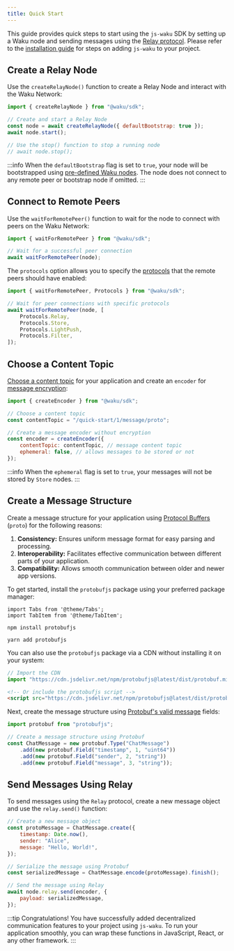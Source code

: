 ```yaml
---
title: Quick Start
---
```


This guide provides quick steps to start using the `js-waku` SDK by setting up a Waku node and sending messages using the [Relay protocol](/overview/concepts/protocols#relay). Please refer to the [installation guide](/guides/js-waku/#installation) for steps on adding `js-waku` to your project.

## Create a Relay Node

Use the `createRelayNode()` function to create a Relay Node and interact with the Waku Network:

```js
import { createRelayNode } from "@waku/sdk";

// Create and start a Relay Node
const node = await createRelayNode({ defaultBootstrap: true });
await node.start();

// Use the stop() function to stop a running node
// await node.stop();
```

:::info
When the `defaultBootstrap` flag is set to `true`, your node will be bootstrapped using [pre-defined Waku nodes](/overview/concepts/static-peers). The node does not connect to any remote peer or bootstrap node if omitted.
:::

## Connect to Remote Peers

Use the `waitForRemotePeer()` function to wait for the node to connect with peers on the Waku Network:

```js
import { waitForRemotePeer } from "@waku/sdk";

// Wait for a successful peer connection
await waitForRemotePeer(node);
```

The `protocols` option allows you to specify the [protocols](/overview/concepts/protocols) that the remote peers should have enabled:

```js
import { waitForRemotePeer, Protocols } from "@waku/sdk";

// Wait for peer connections with specific protocols
await waitForRemotePeer(node, [
	Protocols.Relay,
	Protocols.Store,
	Protocols.LightPush,
	Protocols.Filter,
]);
```

## Choose a Content Topic

[Choose a content topic](/overview/concepts/content-topics) for your application and create an `encoder` for [message encryption](https://rfc.vac.dev/spec/26/):

```js
import { createEncoder } from "@waku/sdk";

// Choose a content topic
const contentTopic = "/quick-start/1/message/proto";

// Create a message encoder without encryption
const encoder = createEncoder({
	contentTopic: contentTopic, // message content topic
	ephemeral: false, // allows messages to be stored or not
});
```

:::info
When the `ephemeral` flag is set to `true`, your messages will not be stored by `Store` nodes.
:::

## Create a Message Structure

Create a message structure for your application using [Protocol Buffers](https://protobuf.dev/) (`proto`) for the following reasons:

1. **Consistency:** Ensures uniform message format for easy parsing and processing.
2. **Interoperability:** Facilitates effective communication between different parts of your application.
3. **Compatibility:** Allows smooth communication between older and newer app versions.

To get started, install the `protobufjs` package using your preferred package manager:

```mdx-code-block
import Tabs from '@theme/Tabs';
import TabItem from '@theme/TabItem';
```

<Tabs>
<TabItem value="npm" label="npm">

```shell
npm install protobufjs
```

</TabItem>
<TabItem value="yarn" label="Yarn">

```shell
yarn add protobufjs
```

</TabItem>
</Tabs>

You can also use the `protobufjs` package via a CDN without installing it on your system:

```js
// Import the CDN
import "https://cdn.jsdelivr.net/npm/protobufjs@latest/dist/protobuf.min.js";
```

```html
<!-- Or include the protobufjs script -->
<script src="https://cdn.jsdelivr.net/npm/protobufjs@latest/dist/protobuf.min.js"></script>
```

Next, create the message structure using [Protobuf's valid message](https://github.com/protobufjs/protobuf.js#usage) fields:

```js
import protobuf from "protobufjs";

// Create a message structure using Protobuf
const ChatMessage = new protobuf.Type("ChatMessage")
	.add(new protobuf.Field("timestamp", 1, "uint64"))
	.add(new protobuf.Field("sender", 2, "string"))
	.add(new protobuf.Field("message", 3, "string"));
```

## Send Messages Using Relay

To send messages using the `Relay` protocol, create a new message object and use the `relay.send()` function:

```js
// Create a new message object
const protoMessage = ChatMessage.create({
	timestamp: Date.now(),
	sender: "Alice",
	message: "Hello, World!",
});

// Serialize the message using Protobuf
const serializedMessage = ChatMessage.encode(protoMessage).finish();

// Send the message using Relay
await node.relay.send(encoder, {
	payload: serializedMessage,
});
```

:::tip Congratulations!
You have successfully added decentralized communication features to your project using `js-waku`. To run your application smoothly, you can wrap these functions in JavaScript, React, or any other framework.
:::